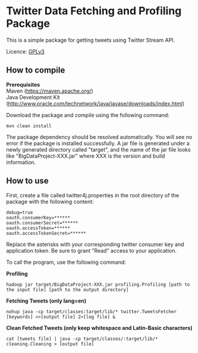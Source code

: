 # Twitter Data Fetching and Profiling Package
This is a simple package for getting tweets using Twitter Stream API.

Licence: [GPLv3](http://www.gnu.org/copyleft/gpl.html)

## How to compile
**Prerequisites**        
Maven (https://maven.apache.org/)        
Java Development Kit (http://www.oracle.com/technetwork/java/javase/downloads/index.html)        

Download the package and compile using the following command:
```
mvn clean install
```
The package dependency should be resolved automatically. You will see no error if the package is installed successfully. A jar file is generated under a newly generated directory called "target", and the name of the jar file looks like "BigDataProject-XXX.jar" where XXX is the version and build information.

## How to use
First, create a file called twitter4j.properties in the root directory of the package with the following content:
```
debug=true
oauth.consumerKey=******
oauth.consumerSecret=******
oauth.accessToken=******
oauth.accessTokenSecret=******
```
Replace the asterisks with your corresponding twitter consumer key and application token. Be sure to grant "Read" access to your application.

To call the program, use the following command:

**Profiling**
```
hadoop jar target/BigDataProject-XXX.jar profiling.Profiling [path to the input file] [path to the output directory]
```

**Fetching Tweets (only lang=en)**
```
nohup java -cp target/classes:target/lib/* twitter.TweetsFetcher [keywords] >>[output file] 2>[log file] &
```

**Clean Fetched Tweets (only keep whitespace and Latin-Basic characters)**
```
cat [tweets file] | java -cp target/classes/:target/lib/* cleaning.Cleaning > [output file]
```
